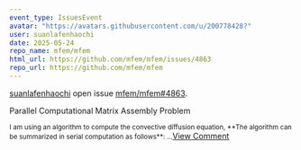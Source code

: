 ```yaml
---
event_type: IssuesEvent
avatar: "https://avatars.githubusercontent.com/u/200778428?"
user: suanlafenhaochi
date: 2025-05-24
repo_name: mfem/mfem
html_url: https://github.com/mfem/mfem/issues/4863
repo_url: https://github.com/mfem/mfem
---
```


<a href='https://github.com/suanlafenhaochi' target='_blank'>suanlafenhaochi</a> open issue <a href='https://github.com/mfem/mfem/issues/4863' target='_blank'>mfem/mfem#4863</a>.

<p>Parallel Computational Matrix Assembly Problem</p><small>I am using an algorithm to compute the convective diffusion equation, **The algorithm can be summarized in serial computation as follows**: ...</small><a href='https://github.com/mfem/mfem/issues/4863' target='_blank'>View Comment</a>